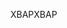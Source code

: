 <span data-ttu-id="6e815-101">XBAP</span><span class="sxs-lookup"><span data-stu-id="6e815-101">XBAP</span></span>
